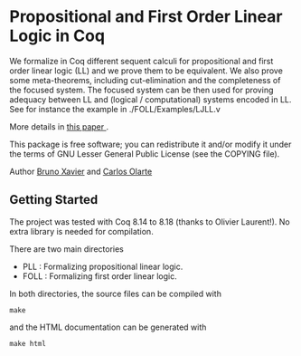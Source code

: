 
# Propositional and First Order Linear Logic in Coq

We formalize in Coq different sequent calculi for propositional and first order linear logic (LL) and we prove them to be equivalent. We also prove some meta-theorems, including cut-elimination and the completeness of the focused system. The focused system can be then used for proving adequacy between LL and (logical / computational) systems encoded in LL. See for instance the example in ./FOLL/Examples/LJLL.v

More details in <a href="https://www.sciencedirect.com/science/article/pii/S157106611830080X">this paper </a>.

This package is free software; you can redistribute it and/or modify it under the terms of GNU Lesser General Public License (see the COPYING file).

Author  <a href="mailto: bruno_xavier86@yahoo.com.br">Bruno Xavier</a>
and <a href="mailto:carlos.olarte@gmail.com"> Carlos Olarte</a>


## Getting Started

The project was tested with Coq 8.14 to 8.18 (thanks to Olivier Laurent!). No extra library is needed for compilation.

There are two main directories

 - PLL : Formalizing propositional linear logic.
 - FOLL : Formalizing first order linear logic.

 In both directories, the source files can be compiled with

```
make
```

and the HTML documentation can be generated with 

```
make html
```


